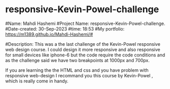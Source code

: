 # responsive-Kevin-Powel-challenge

#Name: Mahdi Hashemi
#Project Name: responsive-Kevin-Powel-challenge.
#Date-created: 30-Sep-2023 #time: 18:53
#My portfolio: https://m1389.github.io/Mahdi-Hashemi/#



#Description: This was a the last challenge of the Kevin-Powel responsive web design course.
I could design it more responsive and also responsive for small devices like iphone-6 but the code require the code conditions and as the challenge said we have two
breakpoints at 1000px and 700px.

If you are learning the the HTML and css and you have problem with responsive web-design I recommand you this course by Kevin-Powel , which is really come in handy.
